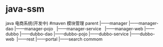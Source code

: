 # java-ssm
java 电商系统(开发中) 
#maven 模块管理
parent
  |——manager
    |——manager-dao
    |——manager-pojo
    |——manager-service
    |——manager-web
  |——dubbo
    |——dubbo-dao
    |——dubbo-pojo
    |——dubbo-service 
  |——dubbo-web
  |——rest
  |——portal
  |——search
commom
